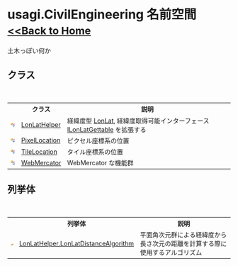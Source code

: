 # usagi.CivilEngineering 名前空間<small>[<<Back to Home](https://github.com/usagi/usagi.cs/blob/master/Help/Home.md)</small> 

土木っぽい何か


## クラス
&nbsp;<table><tr><th></th><th>クラス</th><th>説明</th></tr><tr><td>![Public クラス](media/pubclass.gif "Public クラス")</td><td><a href="T_usagi_CivilEngineering_LonLatHelper.md">LonLatHelper</a></td><td>
経緯度型 <a href="T_usagi_Quantity_GeoLocation_LonLat.md">LonLat</a>, 経緯度取得可能インターフェース <a href="T_usagi_Quantity_GeoLocation_ILonLatGettable.md">ILonLatGettable</a> を拡張する</td></tr><tr><td>![Public クラス](media/pubclass.gif "Public クラス")</td><td><a href="T_usagi_CivilEngineering_PixelLocation.md">PixelLocation</a></td><td>
ピクセル座標系の位置</td></tr><tr><td>![Public クラス](media/pubclass.gif "Public クラス")</td><td><a href="T_usagi_CivilEngineering_TileLocation.md">TileLocation</a></td><td>
タイル座標系の位置</td></tr><tr><td>![Public クラス](media/pubclass.gif "Public クラス")</td><td><a href="T_usagi_CivilEngineering_WebMercator.md">WebMercator</a></td><td>
WebMercator な機能群</td></tr></table>

## 列挙体
&nbsp;<table><tr><th></th><th>列挙体</th><th>説明</th></tr><tr><td>![Public 列挙体](media/pubenumeration.gif "Public 列挙体")</td><td><a href="T_usagi_CivilEngineering_LonLatHelper_LonLatDistanceAlgorithm.md">LonLatHelper.LonLatDistanceAlgorithm</a></td><td>
平面角次元群による経緯度から長さ次元の距離を計算する際に使用するアルゴリズム</td></tr></table>&nbsp;
